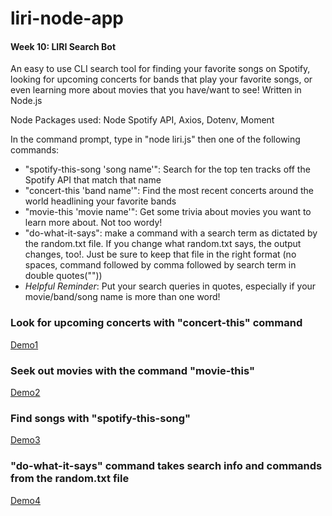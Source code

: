 # liri-node-app
#### Week 10: LIRI Search Bot

An easy to use CLI search tool for finding your favorite songs on Spotify, looking for upcoming concerts for bands that play your favorite songs, or even learning more about movies that you have/want to see! Written in Node.js

Node Packages used: Node Spotify API, Axios, Dotenv, Moment

In the command prompt, type in "node liri.js" then one of the following commands:
* "spotify-this-song 'song name'": Search for the top ten tracks off the Spotify API that match that name
* "concert-this 'band name'": Find the most recent concerts around the world headlining your favorite bands
* "movie-this 'movie name'": Get some trivia about movies you want to learn more about. Not too wordy!
* "do-what-it-says": make a command with a search term as dictated by the random.txt file. If you change what random.txt says, the output changes, too!. Just be sure to keep that file in the right format (no spaces, command followed by comma followed by search term in double quotes(""))
* *Helpful Reminder*: Put your search queries in quotes, especially if your movie/band/song name is more than one word!

### Look for upcoming concerts with "concert-this" command
[Demo1](LIRI-Bot_Demo.gif)

### Seek out movies with the command "movie-this"
[Demo2](LIRI-bot-demo-2.gif)

### Find songs with "spotify-this-song"
[Demo3](LIRI-bot-demo-3.gif)

### "do-what-it-says" command takes search info and commands from the random.txt file
[Demo4](LIRI-bot-demo-4.gif)